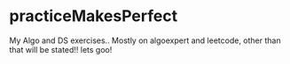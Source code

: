 # practiceMakesPerfect
My Algo and DS exercises..
Mostly on algoexpert and leetcode, other than that will be stated!!
lets goo!
